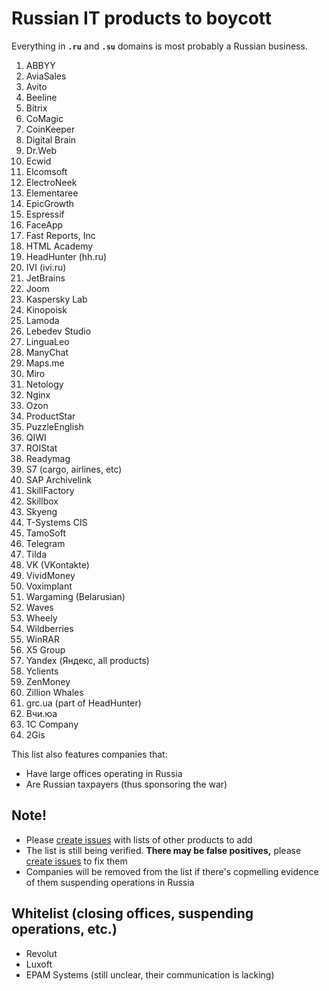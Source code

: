 # Russian IT products to boycott

Everything in **`.ru`** and **`.su`** domains is most probably a Russian business.

1. ABBYY
0. AviaSales
0. Avito
0. Beeline
0. Bitrix
0. CoMagic
0. CoinKeeper
0. Digital Brain
0. Dr.Web
0. Ecwid
0. Elcomsoft
0. ElectroNeek
0. Elementaree
0. EpicGrowth
0. Espressif
0. FaceApp
0. Fast Reports, Inc
0. HTML Academy
0. HeadHunter (hh.ru)
0. IVI (ivi.ru)
0. JetBrains
0. Joom
0. Kaspersky Lab
0. Kinopoisk
0. Lamoda
0. Lebedev Studio
0. LinguaLeo
0. ManyChat
0. Maps.me
0. Miro
0. Netology
0. Nginx
0. Ozon
0. ProductStar
0. PuzzleEnglish
0. QIWI
0. ROIStat
0. Readymag
0. S7 (cargo, airlines, etc)
0. SAP Archivelink
0. SkillFactory
0. Skillbox
0. Skyeng
0. T-Systems CIS
0. TamoSoft
0. Telegram
0. Tilda
0. VK (VKontakte)
0. VividMoney
0. Voximplant
0. Wargaming (Belarusian)
0. Waves
0. Wheely
0. Wildberries
0. WinRAR
0. X5 Group
0. Yandex (Яндекс, all products)
0. Yclients
0. ZenMoney
0. Zillion Whales
0. grc.ua (part of HeadHunter)
0. Вчи.юа
0. 1C Company
0. 2Gis

This list also features companies that:
- Have large offices operating in Russia
- Are Russian taxpayers (thus sponsoring the war)

## Note!
- Please [create issues](https://github.com/vshymanskyy/StandWithUkraine/issues/new) with lists of other products to add
- The list is still being verified. **There may be false positives,** please [create issues](https://github.com/vshymanskyy/StandWithUkraine/issues/new) to fix them
- Companies will be removed from the list if there's copmelling evidence of them suspending operations in Russia

## Whitelist (closing offices, suspending operations, etc.)
- Revolut
- Luxoft
- EPAM Systems (still unclear, their communication is lacking)
